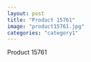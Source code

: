 ```yaml
---
layout: post
title: "Product 15761"
image: "product15761.jpg"
categories: "category1"
---
```

Product 15761
